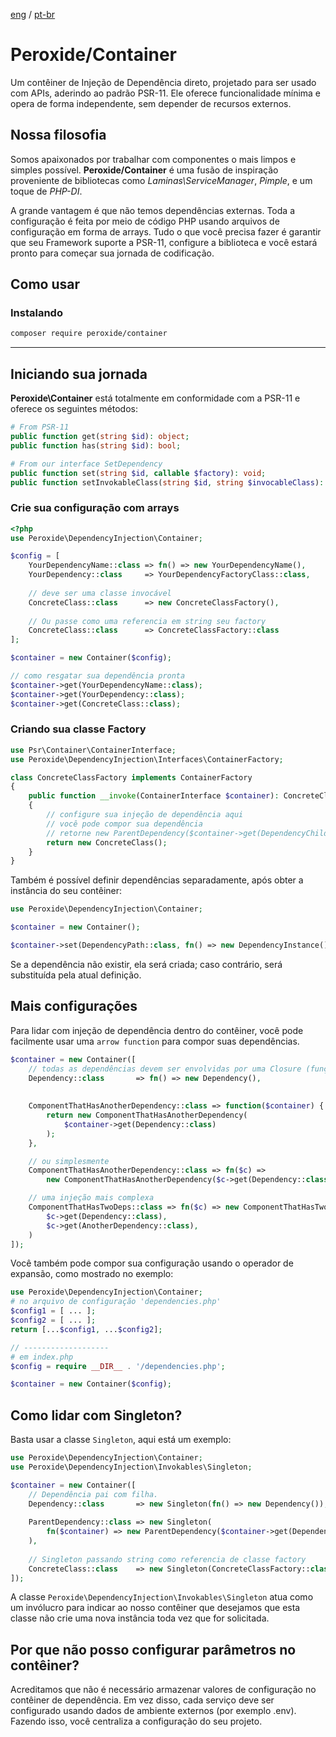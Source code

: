 [eng](README.md) / [pt-br](README_PT.md)
# Peroxide/Container

Um contêiner de Injeção de Dependência direto, projetado para ser usado com APIs, aderindo ao padrão PSR-11. Ele oferece funcionalidade mínima e opera de forma independente, sem depender de recursos externos.
## Nossa filosofia
Somos apaixonados por trabalhar com componentes o mais limpos e simples possível. **Peroxide/Container** é uma fusão de inspiração proveniente de bibliotecas como *Laminas\ServiceManager*, *Pimple*, e um toque de *PHP-DI*.

A grande vantagem é que não temos dependências externas. Toda a configuração é feita por meio de código PHP usando arquivos de configuração em forma de arrays. Tudo o que você precisa fazer é garantir que seu Framework suporte a PSR-11, configure a biblioteca e você estará pronto para começar sua jornada de codificação.

## Como usar
### Instalando
```bash
composer require peroxide/container
```
---

## Iniciando sua jornada
**Peroxide\Container** está totalmente em conformidade com a PSR-11 e oferece os seguintes métodos:

```php
# From PSR-11
public function get(string $id): object;
public function has(string $id): bool;

# From our interface SetDependency
public function set(string $id, callable $factory): void;
public function setInvokableClass(string $id, string $invocableClass): void;
```

### Crie sua configuração com arrays
```php
<?php
use Peroxide\DependencyInjection\Container;

$config = [
    YourDependencyName::class => fn() => new YourDependencyName(),
    YourDependency::class     => YourDependencyFactoryClass::class,
    
    // deve ser uma classe invocável
    ConcreteClass::class      => new ConcreteClassFactory(),
    
    // Ou passe como uma referencia em string seu factory
    ConcreteClass::class      => ConcreteClassFactory::class
];

$container = new Container($config);

// como resgatar sua dependência pronta
$container->get(YourDependencyName::class);
$container->get(YourDependency::class);
$container->get(ConcreteClass::class);
```
### Criando sua classe Factory
```php
use Psr\Container\ContainerInterface;
use Peroxide\DependencyInjection\Interfaces\ContainerFactory;

class ConcreteClassFactory implements ContainerFactory
{
    public function __invoke(ContainerInterface $container): ConcreteClass
    {
        // configure sua injeção de dependência aqui
        // você pode compor sua dependência
        // retorne new ParentDependency($container->get(DependencyChild::class));
        return new ConcreteClass();
    }
}
```
Também é possível definir dependências separadamente, após obter a instância do seu contêiner:
```php
use Peroxide\DependencyInjection\Container;

$container = new Container();

$container->set(DependencyPath::class, fn() => new DependencyInstance());
```

Se a dependência não existir, ela será criada; caso contrário, será substituída pela atual definição.
## Mais configurações
Para lidar com injeção de dependência dentro do contêiner, você pode facilmente usar uma 
```arrow function``` para compor suas dependências.
```php
$container = new Container([
    // todas as dependências devem ser envolvidas por uma Closure (função ou fn())
    Dependency::class       => fn() => new Dependency(),
    
    
    ComponentThatHasAnotherDependency::class => function($container) { 
        return new ComponentThatHasAnotherDependency(
            $container->get(Dependency::class)
        );
    },

    // ou simplesmente
    ComponentThatHasAnotherDependency::class => fn($c) => 
        new ComponentThatHasAnotherDependency($c->get(Dependency::class)),

    // uma injeção mais complexa
    ComponentThatHasTwoDeps::class => fn($c) => new ComponentThatHasTwoDeps(
        $c->get(Dependency::class),
        $c->get(AnotherDependency::class),
    )
]);
```
Você também pode compor sua configuração usando o operador de expansão, como mostrado no exemplo:
```php
use Peroxide\DependencyInjection\Container;
# no arquivo de configuração 'dependencies.php'
$config1 = [ ... ];
$config2 = [ ... ];
return [...$config1, ...$config2];

// -------------------
# em index.php
$config = require __DIR__ . '/dependencies.php';

$container = new Container($config);
```
## Como lidar com Singleton?
Basta usar a classe ```Singleton```, aqui está um exemplo:
```php
use Peroxide\DependencyInjection\Container;
use Peroxide\DependencyInjection\Invokables\Singleton;

$container = new Container([
    // Dependência pai com filha.
    Dependency::class       => new Singleton(fn() => new Dependency()),
    
    ParentDependency::class => new Singleton(
        fn($container) => new ParentDependency($container->get(Dependency::class))
    ),
    
    // Singleton passando string como referencia de classe factory
    ConcreteClass::class    => new Singleton(ConcreteClassFactory::class)
]);
```
A classe ```Peroxide\DependencyInjection\Invokables\Singleton``` atua como um invólucro 
para indicar ao nosso contêiner que desejamos que esta classe não crie uma nova instância 
toda vez que for solicitada.

## Por que não posso configurar parâmetros no contêiner?
Acreditamos que não é necessário armazenar valores de configuração no contêiner de dependência.
Em vez disso, cada serviço deve ser configurado usando dados de ambiente externos (por exemplo .env).
Fazendo isso, você centraliza a configuração do seu projeto.